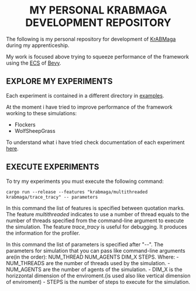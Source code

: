 <center> <h1> MY PERSONAL KRABMAGA DEVELOPMENT REPOSITORY </h1> </center>

The following is my personal repository for development of [KrABMaga](https://krabmaga.github.io/) during my apprenticeship.

My work is focused above trying to squeeze performance of the framework using the [ECS](https://en.wikipedia.org/wiki/Entity_component_system#:~:text=Entity%E2%80%93component%E2%80%93system) of [Bevy](https://bevyengine.org/). 

## EXPLORE MY EXPERIMENTS

Each experiment is contained in a different directory in [examples](https://github.com/Tonaion02/KrABMagaTirocinio_provisory/tree/fix_simulations/examples).

At the moment i have tried to improve performance of the framework working to these simulations:
- Flockers
- WolfSheepGrass

To understand what i have tried check documentation of each experiment [here](https://github.com/Tonaion02/KrABMagaTirocinio_provisory/tree/fix_simulations/experiments_doc).

## EXECUTE EXPERIMENTS

To try my experiments you must execute the following command:
```
cargo run --release --features "krabmaga/multithreaded krabmaga/trace_tracy" -- parameters 
```

In this command the list of features is specified between quotation marks.
The feature *multithreaded* indicates to use a number of thread equals to the number of threads specified from the command-line argument to execute the simulation.
The feature *trace_tracy* is useful for debugging. It produces the information for the profiler.

In this command the list of parameters is specified after "--".
The parameters for simulation that you can pass like command-line arguments are(in the order): NUM_THREAD NUM_AGENTS DIM_X STEPS.
Where:
    - NUM_THREADS are the number of threads used by the simulation.
    - NUM_AGENTS are the number of agents of the simulation.
    - DIM_X is the horizzontal dimension of the enviroment.(is used also like vertical dimension of enviroment)
    - STEPS is the number of steps to execute for the simulation.


